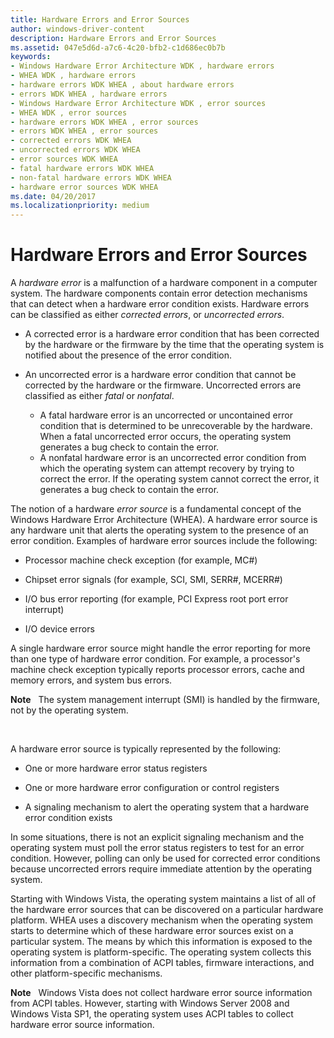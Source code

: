 ```yaml
---
title: Hardware Errors and Error Sources
author: windows-driver-content
description: Hardware Errors and Error Sources
ms.assetid: 047e5d6d-a7c6-4c20-bfb2-c1d686ec0b7b
keywords:
- Windows Hardware Error Architecture WDK , hardware errors
- WHEA WDK , hardware errors
- hardware errors WDK WHEA , about hardware errors
- errors WDK WHEA , hardware errors
- Windows Hardware Error Architecture WDK , error sources
- WHEA WDK , error sources
- hardware errors WDK WHEA , error sources
- errors WDK WHEA , error sources
- corrected errors WDK WHEA
- uncorrected errors WDK WHEA
- error sources WDK WHEA
- fatal hardware errors WDK WHEA
- non-fatal hardware errors WDK WHEA
- hardware error sources WDK WHEA
ms.date: 04/20/2017
ms.localizationpriority: medium
---
```


# Hardware Errors and Error Sources


A *hardware error* is a malfunction of a hardware component in a computer system. The hardware components contain error detection mechanisms that can detect when a hardware error condition exists. Hardware errors can be classified as either *corrected errors*, or *uncorrected errors*.

-   A corrected error is a hardware error condition that has been corrected by the hardware or the firmware by the time that the operating system is notified about the presence of the error condition.

-   An uncorrected error is a hardware error condition that cannot be corrected by the hardware or the firmware. Uncorrected errors are classified as either *fatal* or *nonfatal*.
    -   A fatal hardware error is an uncorrected or uncontained error condition that is determined to be unrecoverable by the hardware. When a fatal uncorrected error occurs, the operating system generates a bug check to contain the error.
    -   A nonfatal hardware error is an uncorrected error condition from which the operating system can attempt recovery by trying to correct the error. If the operating system cannot correct the error, it generates a bug check to contain the error.

The notion of a hardware *error source* is a fundamental concept of the Windows Hardware Error Architecture (WHEA). A hardware error source is any hardware unit that alerts the operating system to the presence of an error condition. Examples of hardware error sources include the following:

-   Processor machine check exception (for example, MC#)

-   Chipset error signals (for example, SCI, SMI, SERR\#, MCERR\#)

-   I/O bus error reporting (for example, PCI Express root port error interrupt)

-   I/O device errors

A single hardware error source might handle the error reporting for more than one type of hardware error condition. For example, a processor's machine check exception typically reports processor errors, cache and memory errors, and system bus errors.

**Note**   The system management interrupt (SMI) is handled by the firmware, not by the operating system.

 

A hardware error source is typically represented by the following:

-   One or more hardware error status registers

-   One or more hardware error configuration or control registers

-   A signaling mechanism to alert the operating system that a hardware error condition exists

In some situations, there is not an explicit signaling mechanism and the operating system must poll the error status registers to test for an error condition. However, polling can only be used for corrected error conditions because uncorrected errors require immediate attention by the operating system.

Starting with Windows Vista, the operating system maintains a list of all of the hardware error sources that can be discovered on a particular hardware platform. WHEA uses a discovery mechanism when the operating system starts to determine which of these hardware error sources exist on a particular system. The means by which this information is exposed to the operating system is platform-specific. The operating system collects this information from a combination of ACPI tables, firmware interactions, and other platform-specific mechanisms.

**Note**   Windows Vista does not collect hardware error source information from ACPI tables. However, starting with Windows Server 2008 and Windows Vista SP1, the operating system uses ACPI tables to collect hardware error source information.

 

 

 





